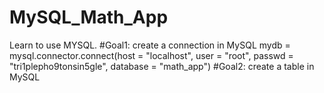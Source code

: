 # MySQL_Math_App
Learn to use MYSQL.
#Goal1: create a connection in MySQL
mydb = mysql.connector.connect(host = "localhost", user = "root", passwd = "tri1plepho9tonsin5gle", database = "math_app")
#Goal2: create a table in MySQL

